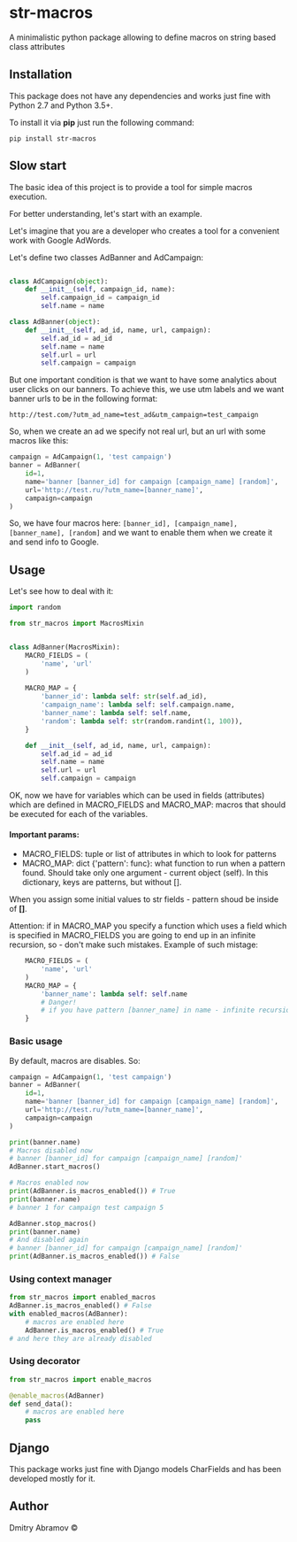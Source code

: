 # str-macros

A minimalistic python package allowing to define macros on string based class attributes

## Installation

This package does not have any dependencies and works just fine with
Python 2.7 and Python 3.5+.

To install it via **pip** just run the following command:

```
pip install str-macros
```

## Slow start

The basic idea of this project is to provide a tool for simple macros execution.

For better understanding, let's start with an example.

Let's imagine that you are a developer who creates a tool for
a convenient work with Google AdWords. 

Let's define two classes AdBanner and AdCampaign:

```python

class AdCampaign(object):
    def __init__(self, campaign_id, name):
        self.campaign_id = campaign_id
        self.name = name

class AdBanner(object):
    def __init__(self, ad_id, name, url, campaign):
        self.ad_id = ad_id
        self.name = name
        self.url = url
        self.campaign = campaign
```

But one important condition is that we want to have some analytics
about user clicks on our banners. To achieve this, we use utm labels and we want banner
urls to be in the following format: 

```http://test.com/?utm_ad_name=test_ad&utm_campaign=test_campaign```

So, when we create an ad we specify not real url, but an url with some
macros like this:


```python
campaign = AdCampaign(1, 'test campaign')
banner = AdBanner(
    id=1,
    name='banner [banner_id] for campaign [campaign_name] [random]',
    url='http://test.ru/?utm_name=[banner_name]',
    campaign=campaign
)
```
So, we have four macros here:
```[banner_id], [campaign_name], [banner_name], [random]``` and we
want to enable them when we create it and send info to Google.

## Usage

Let's see how to deal with it:

```python
import random

from str_macros import MacrosMixin


class AdBanner(MacrosMixin):
    MACRO_FIELDS = (
        'name', 'url'
    )
    
    MACRO_MAP = {
        'banner_id': lambda self: str(self.ad_id),
        'campaign_name': lambda self: self.campaign.name,
        'banner_name': lambda self: self.name,
        'random': lambda self: str(random.randint(1, 100)),
    }

    def __init__(self, ad_id, name, url, campaign):
        self.ad_id = ad_id
        self.name = name
        self.url = url
        self.campaign = campaign
```

OK, now we have for variables which can be used in fields (attributes) which
are defined in MACRO_FIELDS and MACRO_MAP: macros that should be executed
for each of the variables.

#### Important params:
- MACRO_FIELDS: tuple or list of attributes in which to look
for patterns
- MACRO_MAP: dict {'pattern': func}: what function to run when a pattern found.
Should take only one argument - current object (self).
 In this dictionary, keys are patterns, but without [].

When you assign some initial values to str fields - pattern shoud
be inside of **[]**.


Attention: if in MACRO_MAP you specify a function which uses a
field which is specified in MACRO_FIELDS you are going to end up
in an infinite recursion, so - don't make such mistakes. Example of such mistage:

```python
    MACRO_FIELDS = (
        'name', 'url'
    )
    MACRO_MAP = {
        'banner_name': lambda self: self.name
        # Danger!
        # if you have pattern [banner_name] in name - infinite recursion
    }
 ```

### Basic usage

By default, macros are disables. So:

```python
campaign = AdCampaign(1, 'test campaign')
banner = AdBanner(
    id=1,
    name='banner [banner_id] for campaign [campaign_name] [random]',
    url='http://test.ru/?utm_name=[banner_name]',
    campaign=campaign
)

print(banner.name)
# Macros disabled now
# banner [banner_id] for campaign [campaign_name] [random]'
AdBanner.start_macros()

# Macros enabled now
print(AdBanner.is_macros_enabled()) # True
print(banner.name)
# banner 1 for campaign test campaign 5

AdBanner.stop_macros()
print(banner.name)
# And disabled again
# banner [banner_id] for campaign [campaign_name] [random]'
print(AdBanner.is_macros_enabled()) # False
```

### Using context manager
```python
from str_macros import enabled_macros
AdBanner.is_macros_enabled() # False
with enabled_macros(AdBanner):
    # macros are enabled here
    AdBanner.is_macros_enabled() # True
# and here they are already disabled
```

### Using decorator
```python
from str_macros import enable_macros

@enable_macros(AdBanner)
def send_data():
    # macros are enabled here
    pass

```

## Django

This package works just fine with Django models CharFields and has been
developed mostly for it.

## Author

Dmitry Abramov &copy;